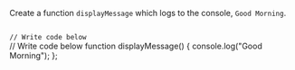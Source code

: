 Create a function `displayMessage`
which logs to the console, `Good Morning`.

<codeblock language="javascript" type="exercise" testMode="fixedInput">
<code>
// Write code below
</code>
<solution>
// Write code below
function displayMessage() {
  console.log("Good Morning");
};
</solution>
</codeblock>
